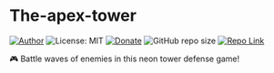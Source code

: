 # The-apex-tower


[![Author](https://img.shields.io/badge/Author-ianramzy-brightgreen.svg)](https://ianramzy.com)
![License: MIT](https://img.shields.io/badge/License-MIT-yellow.svg) 
[![Donate](https://img.shields.io/badge/Donate-PayPal-brightgreen.svg)](https://paypal.me/ianramzy)
![GitHub repo size](https://img.shields.io/github/repo-size/ianramzy/apex-tower-defense.svg)
[![Repo Link](https://img.shields.io/badge/Repo-Link-black.svg)](https://github.com/85599/The-apex-tower)

🎮 Battle waves of enemies in this neon tower defense game!


